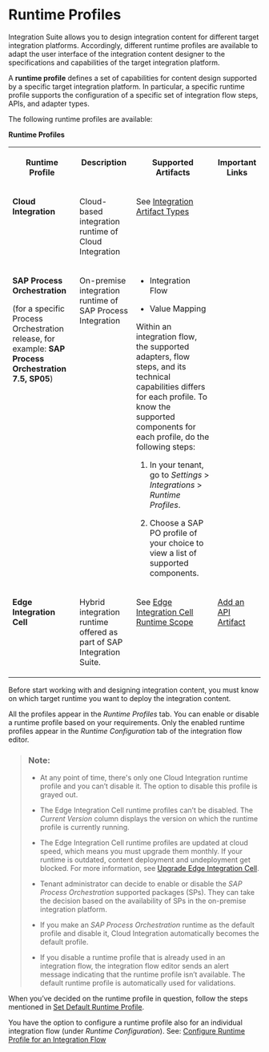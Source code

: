<!-- loio8007daa7b193409580ba151b1df77fa4 -->

# Runtime Profiles

Integration Suite allows you to design integration content for different target integration platforms. Accordingly, different runtime profiles are available to adapt the user interface of the integration content designer to the specifications and capabilities of the target integration platform.

A **runtime profile** defines a set of capabilities for content design supported by a specific target integration platform. In particular, a specific runtime profile supports the configuration of a specific set of integration flow steps, APIs, and adapter types.

The following runtime profiles are available:

**Runtime Profiles**


<table>
<tr>
<th valign="top">

Runtime Profile

</th>
<th valign="top">

Description

</th>
<th valign="top">

Supported Artifacts

</th>
<th valign="top">

Important Links

</th>
</tr>
<tr>
<td valign="top">

**Cloud Integration** 

</td>
<td valign="top">

Cloud-based integration runtime of Cloud Integration 

</td>
<td valign="top">

See [Integration Artifact Types](../integration-artifact-types-bf932e0.md) 

</td>
<td valign="top">



</td>
</tr>
<tr>
<td valign="top">

**SAP Process Orchestration** 

\(for a specific Process Orchestration release, for example: **SAP Process Orchestration 7.5, SP05**\)

</td>
<td valign="top">

On-premise integration runtime of SAP Process Integration

</td>
<td valign="top">

-   Integration Flow

-   Value Mapping


Within an integration flow, the supported adapters, flow steps, and its technical capabilities differs for each profile. To know the supported components for each profile, do the following steps:

1.  In your tenant, go to *Settings* \> *Integrations* \> *Runtime Profiles*.

2.  Choose a SAP PO profile of your choice to view a list of supported components.




</td>
<td valign="top">



</td>
</tr>
<tr>
<td valign="top">

**Edge Integration Cell** 

</td>
<td valign="top">

Hybrid integration runtime offered as part of SAP Integration Suite.

</td>
<td valign="top">

See [Edge Integration Cell Runtime Scope](../../edge-integration-cell-runtime-scope-144c64a.md) 

</td>
<td valign="top">

[Add an API Artifact](../add-an-api-artifact-c2fe62c.md) 

</td>
</tr>
</table>

Before start working with and designing integration content, you must know on which target runtime you want to deploy the integration content.

All the profiles appear in the *Runtime Profiles* tab. You can enable or disable a runtime profile based on your requirements. Only the enabled runtime profiles appear in the *Runtime Configuration* tab of the integration flow editor.

> ### Note:  
> -   At any point of time, there's only one Cloud Integration runtime profile and you can’t disable it. The option to disable this profile is grayed out.
> 
> -   The Edge Integration Cell runtime profiles can’t be disabled. The *Current Version* column displays the version on which the runtime profile is currently running.
> 
> -   The Edge Integration Cell runtime profiles are updated at cloud speed, which means you must upgrade them monthly. If your runtime is outdated, content deployment and undeployment get blocked. For more information, see [Upgrade Edge Integration Cell](../../upgrade-edge-integration-cell-27c3926.md).
> 
> -   Tenant administrator can decide to enable or disable the *SAP Process Orchestration* supported packages \(SPs\). They can take the decision based on the availability of SPs in the on-premise integration platform.
> 
> -   If you make an *SAP Process Orchestration* runtime as the default profile and disable it, Cloud Integration automatically becomes the default profile.
> 
> -   If you disable a runtime profile that is already used in an integration flow, the integration flow editor sends an alert message indicating that the runtime profile isn’t available. The default runtime profile is automatically used for validations.



When you’ve decided on the runtime profile in question, follow the steps mentioned in [Set Default Runtime Profile](set-default-runtime-profile-efebd50.md).

You have the option to configure a runtime profile also for an individual integration flow \(under *Runtime Configuration*\). See: [Configure Runtime Profile for an Integration Flow](configure-runtime-profile-for-an-integration-flow-65cc0bc.md)



